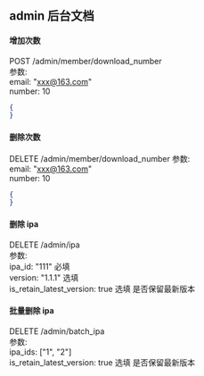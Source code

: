## admin 后台文档


#### 增加次数
POST /admin/member/download_number  
参数:  
email: "xxx@163.com"  
number: 10
```json
{
}
```

#### 删除次数
DELETE /admin/member/download_number 
参数:  
email: "xxx@163.com"  
number: 10
```json
{
}
```

#### 删除 ipa
DELETE /admin/ipa  
参数:  
ipa_id: "111"  必填  
version: "1.1.1"  选填  
is_retain_latest_version: true  选填  是否保留最新版本


#### 批量删除 ipa 
DELETE /admin/batch_ipa  
参数:  
ipa_ids: ["1", "2"]  
is_retain_latest_version: true  选填  是否保留最新版本


